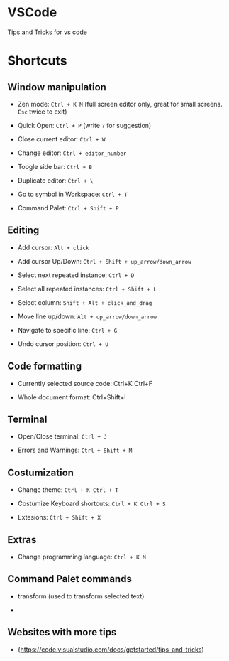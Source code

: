 # VSCode
Tips and Tricks for vs code

# Shortcuts

## Window manipulation
- Zen mode: ```Ctrl + K M``` (full screen editor only, great for small screens. ```Esc``` twice to exit)

- Quick Open: ```Ctrl + P``` (write ```?``` for suggestion)

- Close current editor: ```Ctrl + W```

- Change editor: ```Ctrl + editor_number```

- Toogle side bar: ```Ctrl + B```

- Duplicate editor: ```Ctrl + \```

- Go to symbol in Workspace: ```Ctrl + T```

- Command Palet: ```Ctrl + Shift + P```

## Editing

- Add cursor: ```Alt + click```

- Add cursor Up/Down: ```Ctrl + Shift + up_arrow/down_arrow```

- Select next repeated instance: ```Ctrl + D``` 

- Select all repeated instances: ```Ctrl + Shift + L```

- Select column: ```Shift + Alt + click_and_drag```

- Move line up/down: ```Alt + up_arrow/down_arrow```

- Navigate to specific line: ```Ctrl + G```

- Undo cursor position: ```Ctrl + U```

## Code formatting

- Currently selected source code: Ctrl+K Ctrl+F

- Whole document format: Ctrl+Shift+I

## Terminal

- Open/Close terminal: ```Ctrl + J```

- Errors and Warnings: ```Ctrl + Shift + M```

## Costumization

- Change theme: ```Ctrl + K Ctrl + T```

- Costumize Keyboard shortcuts: ```Ctrl + K Ctrl + S```

- Extesions: ```Ctrl + Shift + X```

## Extras

- Change programming language: ```Ctrl + K M```

## Command Palet commands

- transform (used to transform selected text)

- 

## Websites with more tips

- (https://code.visualstudio.com/docs/getstarted/tips-and-tricks)
